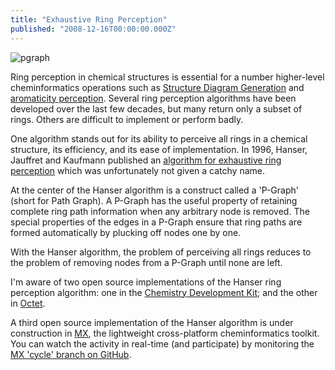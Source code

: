 ```yaml
---
title: "Exhaustive Ring Perception"
published: "2008-12-16T00:00:00.000Z"
---
```


![pgraph](/images/posts/20081216/pgraph.png "pgraph")

Ring perception in chemical structures is essential for a number higher-level cheminformatics operations such as [Structure Diagram Generation](/articles/2007/04/11/structure-diagram-generation) and [aromaticity perception](/articles/2007/11/28/smiles-and-aromaticity-broken). Several ring perception algorithms have been developed over the last few decades, but many return only a subset of rings. Others are difficult to implement or perform badly.

One algorithm stands out for its ability to perceive all rings in a chemical structure, its efficiency, and its ease of implementation. In 1996, Hanser, Jauffret and Kaufmann published an [algorithm for exhaustive ring perception](http://dx.doi.org/10.1021/ci960322f) which was unfortunately not given a catchy name.

At the center of the Hanser algorithm is a construct called a 'P-Graph' (short for Path Graph). A P-Graph has the useful property of retaining complete ring path information when any arbitrary node is removed. The special properties of the edges in a P-Graph ensure that ring paths are formed automatically by plucking off nodes one by one.

With the Hanser algorithm, the problem of perceiving all rings reduces to the problem of removing nodes from a P-Graph until none are left.

I'm aware of two open source implementations of the Hanser ring perception algorithm: one in the [Chemistry Development Kit](http://cdk.sf.net); and the other in [Octet](http://sf.net/projects/octet).

A third open source implementation of the Hanser algorithm is under construction in [MX](http://code.google.com/p/mx-java/), the lightweight cross-platform cheminformatics toolkit. You can watch the activity in real-time (and participate) by monitoring the [MX 'cycle' branch on GitHub](http://github.com/rapodaca/mx/tree/cycle).